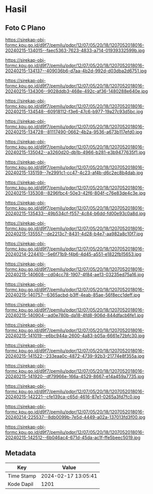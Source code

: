 # Hasil

## Foto C Plano

https://sirekap-obj-formc.kpu.go.id/d9f7/pemilu/pdpr/12/07/05/20/18/1207052018016-20240215-134015--faec5363-7623-4833-a714-01939332599b.jpg

https://sirekap-obj-formc.kpu.go.id/d9f7/pemilu/pdpr/12/07/05/20/18/1207052018016-20240215-134137--409036b6-d7aa-4b2d-992d-d03dba2d6751.jpg

https://sirekap-obj-formc.kpu.go.id/d9f7/pemilu/pdpr/12/07/05/20/18/1207052018016-20240215-134306--9028ddb3-468e-492c-af36-1480288e640e.jpg

https://sirekap-obj-formc.kpu.go.id/d9f7/pemilu/pdpr/12/07/05/20/18/1207052018016-20240215-134548--60918112-f3e6-47c6-b977-19a27c93d5bc.jpg

https://sirekap-obj-formc.kpu.go.id/d9f7/pemilu/pdpr/12/07/05/20/18/1207052018016-20240215-134728--81117490-0662-4b2a-9536-a673b117efd0.jpg

https://sirekap-obj-formc.kpu.go.id/d9f7/pemilu/pdpr/12/07/05/20/18/1207052018016-20240215-135042--a3260d20-db1b-4966-b281-e3b9477635f1.jpg

https://sirekap-obj-formc.kpu.go.id/d9f7/pemilu/pdpr/12/07/05/20/18/1207052018016-20240215-135159--7e2991c1-cc47-4c23-af4b-d6c2ec8b4dab.jpg

https://sirekap-obj-formc.kpu.go.id/d9f7/pemilu/pdpr/12/07/05/20/18/1207052018016-20240215-135308--8296fbc4-50e3-42f6-804f-c76e83de4c3e.jpg

https://sirekap-obj-formc.kpu.go.id/d9f7/pemilu/pdpr/12/07/05/20/18/1207052018016-20240215-135433--49b534cf-f557-4c84-b6dd-fd00e93c0a8d.jpg

https://sirekap-obj-formc.kpu.go.id/d9f7/pemilu/pdpr/12/07/05/20/18/1207052018016-20240215-135557--de2213c7-8431-4d28-b4e7-aa982a8c10f7.jpg

https://sirekap-obj-formc.kpu.go.id/d9f7/pemilu/pdpr/12/07/05/20/18/1207052018016-20240214-224410--5e6f71b9-f4b6-4d45-a551-e1822fb15653.jpg

https://sirekap-obj-formc.kpu.go.id/d9f7/pemilu/pdpr/12/07/05/20/18/1207052018016-20240215-140608--cd04cc78-1907-4f84-ae13-03235ed75a16.jpg

https://sirekap-obj-formc.kpu.go.id/d9f7/pemilu/pdpr/12/07/05/20/18/1207052018016-20240215-140757--6365acbd-b3ff-4eab-85ae-56f8ecc1deff.jpg

https://sirekap-obj-formc.kpu.go.id/d9f7/pemilu/pdpr/12/07/05/20/18/1207052018016-20240215-140904--ad0e780b-da18-4fd8-906d-844dfacb6fe1.jpg

https://sirekap-obj-formc.kpu.go.id/d9f7/pemilu/pdpr/12/07/05/20/18/1207052018016-20240215-141019--e6bc944a-2600-4a83-b05a-6661e72bfc30.jpg

https://sirekap-obj-formc.kpu.go.id/d9f7/pemilu/pdpr/12/07/05/20/18/1207052018016-20240215-141522--233eaa0c-4872-4739-92b3-21774e8f355a.jpg

https://sirekap-obj-formc.kpu.go.id/d9f7/pemilu/pdpr/12/07/05/20/18/1207052018016-20240215-141920--df79966e-166a-4529-8667-e14a459a7735.jpg

https://sirekap-obj-formc.kpu.go.id/d9f7/pemilu/pdpr/12/07/05/20/18/1207052018016-20240215-142221--cfe139ca-c65d-4616-87e1-0265a3fd7fc0.jpg

https://sirekap-obj-formc.kpu.go.id/d9f7/pemilu/pdpr/12/07/05/20/18/1207052018016-20240214-225537--8db0099b-7e5d-4449-a02a-137013fd3f00.jpg

https://sirekap-obj-formc.kpu.go.id/d9f7/pemilu/pdpr/12/07/05/20/18/1207052018016-20240215-142512--6b046ac4-671d-45da-ac1f-ffe5beec5019.jpg


## Metadata

| Key        | Value               |
| ---------- | ------------------- |
| Time Stamp | 2024-02-17 13:05:41 |
| Kode Dapil | 1201                |



